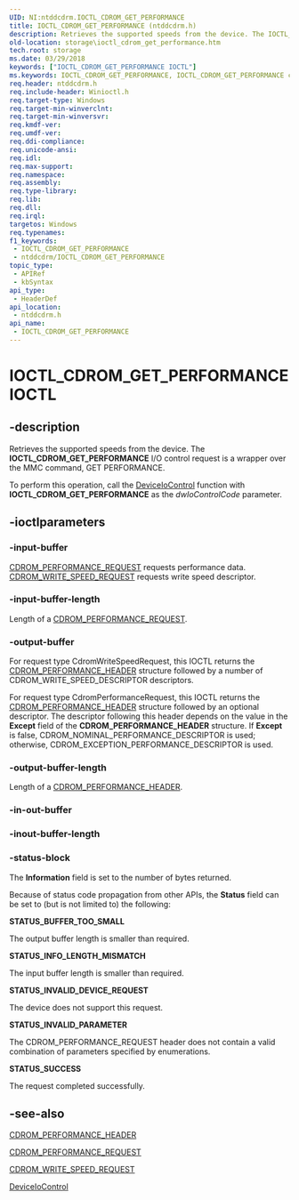 ```yaml
---
UID: NI:ntddcdrm.IOCTL_CDROM_GET_PERFORMANCE
title: IOCTL_CDROM_GET_PERFORMANCE (ntddcdrm.h)
description: Retrieves the supported speeds from the device. The IOCTL_CDROM_GET_PERFORMANCE I/O control request is a wrapper over the MMC command, GET PERFORMANCE.
old-location: storage\ioctl_cdrom_get_performance.htm
tech.root: storage
ms.date: 03/29/2018
keywords: ["IOCTL_CDROM_GET_PERFORMANCE IOCTL"]
ms.keywords: IOCTL_CDROM_GET_PERFORMANCE, IOCTL_CDROM_GET_PERFORMANCE control, IOCTL_CDROM_GET_PERFORMANCE control code [Storage Devices], ntddcdrm/IOCTL_CDROM_GET_PERFORMANCE, storage.ioctl_cdrom_get_performance
req.header: ntddcdrm.h
req.include-header: Winioctl.h
req.target-type: Windows
req.target-min-winverclnt: 
req.target-min-winversvr: 
req.kmdf-ver: 
req.umdf-ver: 
req.ddi-compliance: 
req.unicode-ansi: 
req.idl: 
req.max-support: 
req.namespace: 
req.assembly: 
req.type-library: 
req.lib: 
req.dll: 
req.irql: 
targetos: Windows
req.typenames: 
f1_keywords:
 - IOCTL_CDROM_GET_PERFORMANCE
 - ntddcdrm/IOCTL_CDROM_GET_PERFORMANCE
topic_type:
 - APIRef
 - kbSyntax
api_type:
 - HeaderDef
api_location:
 - ntddcdrm.h
api_name:
 - IOCTL_CDROM_GET_PERFORMANCE
---
```


# IOCTL_CDROM_GET_PERFORMANCE IOCTL


## -description

Retrieves the supported speeds from the device. The <b>IOCTL_CDROM_GET_PERFORMANCE</b> 
   I/O control request   is a wrapper over the MMC command, GET PERFORMANCE.

To perform this operation, call the 
   <a href="/windows/win32/api/ioapiset/nf-ioapiset-deviceiocontrol">DeviceIoControl</a> 
   function with   <b>IOCTL_CDROM_GET_PERFORMANCE</b> as the <i>dwIoControlCode</i> parameter.

## -ioctlparameters

### -input-buffer

<a href="/windows-hardware/drivers/ddi/ntddcdrm/ns-ntddcdrm-_cdrom_performance_request">CDROM_PERFORMANCE_REQUEST</a> requests performance data.
<a href="/windows-hardware/drivers/ddi/ntddcdrm/ns-ntddcdrm-_cdrom_write_speed_request">CDROM_WRITE_SPEED_REQUEST</a> requests write speed descriptor.

### -input-buffer-length

Length of a <a href="/windows-hardware/drivers/ddi/ntddcdrm/ns-ntddcdrm-_cdrom_performance_request">CDROM_PERFORMANCE_REQUEST</a>.

### -output-buffer

For request type CdromWriteSpeedRequest, this IOCTL returns the <a href="/windows-hardware/drivers/ddi/ntddcdrm/ns-ntddcdrm-_cdrom_performance_header">CDROM_PERFORMANCE_HEADER</a> structure followed by a number of CDROM_WRITE_SPEED_DESCRIPTOR descriptors.

For request type CdromPerformanceRequest, this  IOCTL returns the <a href="/windows-hardware/drivers/ddi/ntddcdrm/ns-ntddcdrm-_cdrom_performance_header">CDROM_PERFORMANCE_HEADER</a> structure followed by an optional descriptor. The descriptor following this header depends on the value in the <b>Except</b> field of the <b>CDROM_PERFORMANCE_HEADER</b> structure. If <b>Except</b> is false, CDROM_NOMINAL_PERFORMANCE_DESCRIPTOR is used; otherwise, CDROM_EXCEPTION_PERFORMANCE_DESCRIPTOR is used.

### -output-buffer-length

Length of a <a href="/windows-hardware/drivers/ddi/ntddcdrm/ns-ntddcdrm-_cdrom_performance_header">CDROM_PERFORMANCE_HEADER</a>.

### -in-out-buffer

### -inout-buffer-length

### -status-block

The <b>Information</b> field is set to the number of bytes returned. 

Because of  status code propagation from other APIs, the <b>Status</b> field can be set to (but is not limited to) the following:




**STATUS_BUFFER_TOO_SMALL**

The output buffer length is smaller than required.


**STATUS_INFO_LENGTH_MISMATCH**

The input buffer length is smaller than required.


**STATUS_INVALID_DEVICE_REQUEST**

The device does not support this request.


**STATUS_INVALID_PARAMETER**

The CDROM_PERFORMANCE_REQUEST header does not contain a valid combination of parameters specified by enumerations.


**STATUS_SUCCESS**

The request completed successfully.

## -see-also

<a href="/windows-hardware/drivers/ddi/ntddcdrm/ns-ntddcdrm-_cdrom_performance_header">CDROM_PERFORMANCE_HEADER</a>



<a href="/windows-hardware/drivers/ddi/ntddcdrm/ns-ntddcdrm-_cdrom_performance_request">CDROM_PERFORMANCE_REQUEST</a>



<a href="/windows-hardware/drivers/ddi/ntddcdrm/ns-ntddcdrm-_cdrom_write_speed_request">CDROM_WRITE_SPEED_REQUEST</a>



<a href="/windows/win32/api/ioapiset/nf-ioapiset-deviceiocontrol">DeviceIoControl</a>
